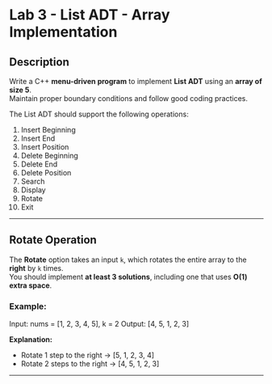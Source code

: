 # Lab 3 - List ADT - Array Implementation

## Description

Write a C++ **menu-driven program** to implement **List ADT** using an **array of size 5**.  
Maintain proper boundary conditions and follow good coding practices.

The List ADT should support the following operations:

1. Insert Beginning  
2. Insert End  
3. Insert Position  
4. Delete Beginning  
5. Delete End  
6. Delete Position  
7. Search  
8. Display  
9. Rotate  
10. Exit  

---

## Rotate Operation

The **Rotate** option takes an input `k`, which rotates the entire array to the **right** by `k` times.  
You should implement **at least 3 solutions**, including one that uses **O(1) extra space**.

### Example:

Input: nums = [1, 2, 3, 4, 5], k = 2
Output: [4, 5, 1, 2, 3]


**Explanation:**

- Rotate 1 step to the right → [5, 1, 2, 3, 4]  
- Rotate 2 steps to the right → [4, 5, 1, 2, 3]

---
